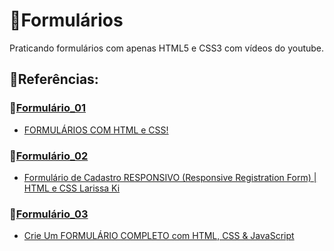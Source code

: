 # 🪪Formulários
Praticando formulários com apenas HTML5 e CSS3 com vídeos do youtube.

## 🔗Referências: 
### 📍[Formulário_01](formulario_01)
- [FORMULÁRIOS COM HTML e CSS!](https://youtu.be/wwqOJ2o84S4?si=F_BMf_e0hj0qXuka)

### 📍[Formulário_02](formulario_02)
- [Formulário de Cadastro RESPONSIVO (Responsive Registration Form) | HTML e CSS
Larissa Ki](https://youtu.be/zWw0npNDkVM?si=IvEju5TrVOCIGlP3)

### 📍[Formulário_03](formulario_03)
- [Crie Um FORMULÁRIO COMPLETO com HTML, CSS & JavaScript](https://youtu.be/3Ec9zY1C2og?si=2juUcCLnQmOnMz2o)

